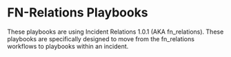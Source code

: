 # FN-Relations Playbooks
These playbooks are using Incident Relations 1.0.1 (AKA fn_relations). These playbooks are specifically designed to move from the fn_relations workflows to playbooks within an incident.

